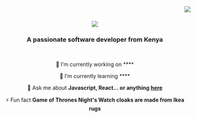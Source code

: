 <img align="right" src="https://visitor-badge.laobi.icu/badge?page_id=Hellen-Kimani.Hellen-Kimani" />

<h1 align="center">
    <img src="https://readme-typing-svg.herokuapp.com/?font=Righteous&size=35&center=true&vCenter=true&width=500&height=70&duration=4000&lines=Hi+There!+👋;+I'm+Hellen+Kimani!;" />
</h1>

<h3 align="center">A passionate software developer from Kenya</h3>

<br/>

<div align="center">
 
 🔭 I’m currently working on ****
 
 🌱 I’m currently learning ****

💬 Ask me about **Javascript, React... or anything [here](https://github.com/Hellen-Kimani/Hellen-Kimani/issues)**

⚡ Fun fact **Game of Thrones Night's Watch cloaks are made from Ikea rugs**



